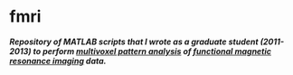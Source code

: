 fmri
====
***Repository of MATLAB scripts that I wrote as a graduate student (2011-2013) to perform [multivoxel pattern analysis](http://www.ncbi.nlm.nih.gov/pubmed/16899397) of [functional magnetic resonance imaging](http://en.wikipedia.org/wiki/Functional_magnetic_resonance_imaging) data.***
